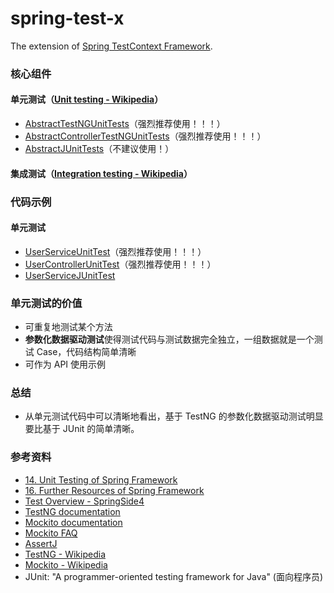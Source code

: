 # spring-test-x
The extension of [Spring TestContext Framework](http://docs.spring.io/spring/docs/current/spring-framework-reference/html/testing.html).

### 核心组件
#### 单元测试（[Unit testing - Wikipedia](https://en.wikipedia.org/wiki/Unit_testing)）
* [AbstractTestNGUnitTests](/src/main/java/com/test/AbstractTestNGUnitTests.java)（强烈推荐使用！！！）
* [AbstractControllerTestNGUnitTests](/src/main/java/com/test/AbstractControllerTestNGUnitTests.java)（强烈推荐使用！！！）
* [AbstractJUnitTests](/src/main/java/com/test/AbstractJUnitTests.java)（不建议使用！）

#### 集成测试（[Integration testing - Wikipedia](https://en.wikipedia.org/wiki/Integration_testing)）

### 代码示例
#### 单元测试
* [UserServiceUnitTest](/src/test/java/com/test/service/UserServiceUnitTest.java)（强烈推荐使用！！！）
* [UserControllerUnitTest](/src/test/java/com/test/web/controller/UserControllerUnitTest.java)（强烈推荐使用！！！）
* [UserServiceJUnitTest](/src/test/java/com/test/service/UserServiceJUnitTest.java)

### 单元测试的价值
* 可重复地测试某个方法
* **参数化数据驱动测试**使得测试代码与测试数据完全独立，一组数据就是一个测试 Case，代码结构简单清晰
* 可作为 API 使用示例

### 总结
* 从单元测试代码中可以清晰地看出，基于 TestNG 的参数化数据驱动测试明显要比基于 JUnit 的简单清晰。

### 参考资料
* [14. Unit Testing of Spring Framework](http://docs.spring.io/spring/docs/current/spring-framework-reference/html/unit-testing.html)
* [16. Further Resources of Spring Framework](http://docs.spring.io/spring/docs/current/spring-framework-reference/html/testing-resources.html)
* [Test Overview - SpringSide4](https://github.com/springside/springside4/wiki/Test-Overview)
* [TestNG documentation](http://testng.org/doc/documentation-main.html)
* [Mockito documentation](http://site.mockito.org/mockito/docs/current/org/mockito/Mockito.html)
* [Mockito FAQ](https://github.com/mockito/mockito/wiki/FAQ)
* [AssertJ](http://joel-costigliola.github.io/assertj/)
* [TestNG - Wikipedia](https://en.wikipedia.org/wiki/TestNG)
* [Mockito - Wikipedia](https://en.wikipedia.org/wiki/Mockito)
* JUnit: "A programmer-oriented testing framework for Java" (面向程序员)
